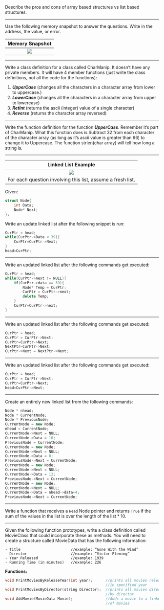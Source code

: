 Describe the pros and cons of array based structures vs list based structures.

-----

Use the following memory snapshot to answer the questions. Write in the address, the value, or error.

| Memory Snapshot |
|:-------------:|
| ![](https://d3vv6lp55qjaqc.cloudfront.net/items/1T1N0c0E1134312B1x1H/Screen%20Shot%202017-02-10%20at%2011.23.56%20AM.png) |

-----

Write a class definition for a class called CharManip. It doesn’t have any private members. It will have 4 member functions (just write the class definitions, not all the code for the functions):

1. ***UpperCase*** (changes all the characters in a character array from lower to uppercase.)
1. ***LowerCase*** (changes all the characters in a character array from upper to lowercase)
1. ***RetInt*** (returns the ascii (integer) value of a single character)
1. ***Reverse*** (returns the character array reversed)

-----

Write the function definition for the function ***UpperCase***. Remember it’s part of CharManip. What this function does 
is Subtract 32 from each character of the character array (as long as it’s ascii value is greater than 96) to change it to 
Uppercase. The function strlen(char array) will tell how long a string is.

-----

| Linked List Example |
|:-------------:|
| ![](https://d3vv6lp55qjaqc.cloudfront.net/items/020M2443090H3x1O0M2K/Screen%20Shot%202017-02-10%20at%2012.01.07%20PM.png) |
| For each question involving this list, assume a fresh list. |

Given: 

```cpp
struct Node{
    int Data;
    Node* Next;
};
```

Write an update linked list after the following snippet is run:

```cpp
CurPtr = head;
while(CurPtr->Data < 39){
    CurPtr=CurPtr->Next;
}
head=CurPtr;
```
-----

Write an updated linked list after the following commands get executed:

```cpp
CurPtr = head;
while(CurPtr->next != NULL){
    if(CurPtr->data == 39){
        Node* Temp = CurPtr;
        CurPtr = CurPtr->next;
        delete Temp; 
    }
    CurPtr=CurPtr->next;
}
```
-----

Write an updated linked list after the following commands get executed:

```cpp
CurPtr = head;
CurPtr = CurPtr->Next;
CurPtr=CurPtr->Next;
NextPtr=CurPtr->Next;
CurPtr->Next = NextPtr->Next;
```

-----

Write an updated linked list after the following commands get executed:

```cpp
CurPtr = head;
CurPtr = CurPtr->Next;
CurPtr=CurPtr->Next;
head=CurPtr->Next;
```

-----

Create an entirely new linked list from the following commands:

```cpp
Node * nhead;
Node * CurrentNode;
Node * PreviousNode;
CurrentNode = new Node;
nhead = CurrentNode;
CurrentNode->Next = NULL;
CurrentNode->Data = 10;
PreviousNode = CurrentNode;
CurrentNode = new Node;
CurrentNode->Next = NULL;
CurrentNode->Data = 8;
PreviousNode->Next = CurrentNode;
CurrentNode = new Node;
CurrentNode->Next = NULL;
CurrentNode->Data = 12;
PreviousNode->Next = CurrentNode;
CurrentNode = new Node;
CurrentNode->Next = NULL;
CurrentNode->Data = nhead->data+4;
PreviousNode->Next = CurrentNode;
```
-----

Write a function that receives a `Head` Node pointer and returns `True` if the sum of the values in the list is over the length of the list * 10.

-----

Given the following function prototypes, write a class definition called MovieClass that could incorporate these as methods. You will need to create a structure called MovieData that has the following information:

```
- Title                       //example: “Gone With the Wind”
- Director                    //example: “Victor Fleming”
- Year Released               //example: 1939
- Running Time (in minutes)   //example: 226
```

**Functions:**

```cpp
void PrintMoviesByReleaseYear(int year);      //prints all movies released
                                              //in specified year
void PrintMoviesByDirector(string Director);  //prints all movies directed
                                              //by director
void AddMovie(MovieData Movie);               //Adds a movie to a linked list
                                              //of movies
```
